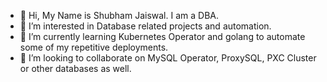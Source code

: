 - 👋 Hi, My Name is Shubham Jaiswal. I am a DBA. 
- 👀 I’m interested in Database related projects and automation.
- 🌱 I’m currently learning Kubernetes Operator and golang to automate some of my repetitive deployments.
- 💞️ I’m looking to collaborate on MySQL Operator, ProxySQL, PXC Cluster or other databases as well.

<!---
shubhamjaiswal1/shubhamjaiswal1 is a ✨ special ✨ repository because its `README.md` (this file) appears on your GitHub profile.
You can click the Preview link to take a look at your changes.
--->
